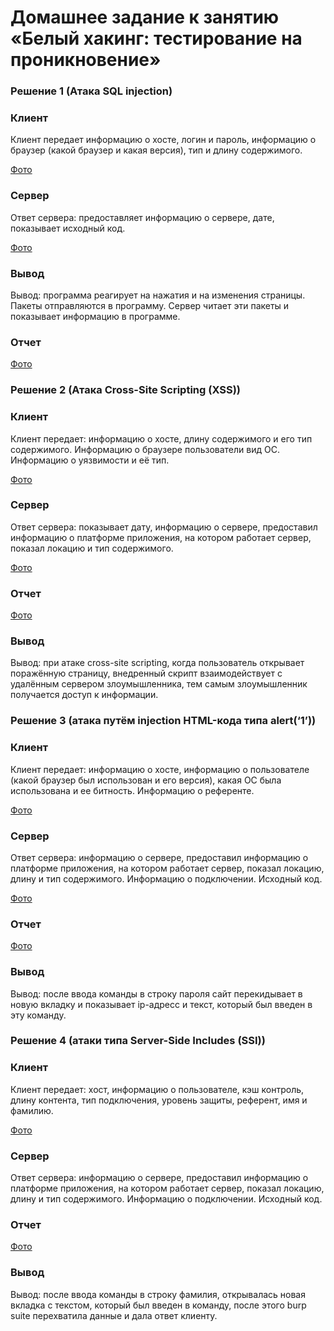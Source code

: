 # Домашнее задание к занятию «Белый хакинг: тестирование на проникновение»

### Решение 1 (Атака SQL injection) 
### Клиент
Клиент передает информацию о хосте, логин и пароль, информацию о браузер (какой браузер и какая версия), тип и длину содержимого.

[Фото](/2.jpg)

### Сервер
Ответ сервера: предоставляет информацию о сервере, дате, показывает исходный код.

[Фото](/1.jpg)

### Вывод

Вывод: программа реагирует на нажатия и на изменения страницы. Пакеты отправляются в программу. Сервер читает эти пакеты и показывает информацию в программе. 

### Отчет
[Фото](/3.png)

### Решение 2 (Атака Cross-Site Scripting (XSS))

### Клиент

Клиент передает: информацию о хосте, длину содержимого и его тип содержимого. Информацию о браузере пользователи вид OC. Информацию о уязвимости и её тип.

[Фото](/4.jpg)

### Сервер

Ответ сервера: показывает дату, информацию о сервере, предоставил информацию о платформе приложения, на котором работает сервер, показал локацию и тип содержимого.

[Фото](/5.jpg)

### Отчет

[Фото](/6.png)

### Вывод

Вывод: при атаке cross-site scripting, когда пользователь открывает поражённую страницу, внедренный скрипт взаимодействует с удалённым сервером злоумышленника, тем самым злоумышленник получается доступ к информации. 

### Решение 3 (атака путём injection HTML-кода типа alert(‘1’))

### Клиент

Клиент передает: информацию о хосте, информацию о пользователе (какой браузер был использован и его версия), какая ОС была использована и ее битность. Информацию о референте.

[Фото](/7.jpg)

### Сервер

Ответ сервера: информацию о сервере, предоставил информацию о платформе приложения, на котором работает сервер, показал локацию, длину и тип содержимого. Информацию о подключении. Исходный код.

[Фото](/8.jpg)

### Отчет

[Фото](/9.jpg)

### Вывод

Вывод: после ввода команды в строку пароля сайт перекидывает в новую вкладку и показывает ip-адресс и текст, который был введен в эту команду. 

### Решение 4 (атаки типа Server-Side Includes (SSI))

### Клиент

Клиент передает: хост, информацию о пользователе, кэш контроль, длину контента, тип подключения, уровень защиты, референт, имя и фамилию.

[Фото](/10.png)

### Сервер

Ответ сервера: информацию о сервере, предоставил информацию о платформе приложения, на котором работает сервер, показал локацию, длину и тип содержимого. Информацию о подключении. Исходный код.

### Отчет

[Фото](/11.png)

### Вывод

Вывод: после ввода команды в строку фамилия, открывалась новая вкладка с текстом, который был введен в команду, после этого burp suite перехватила данные и дала ответ клиенту.


